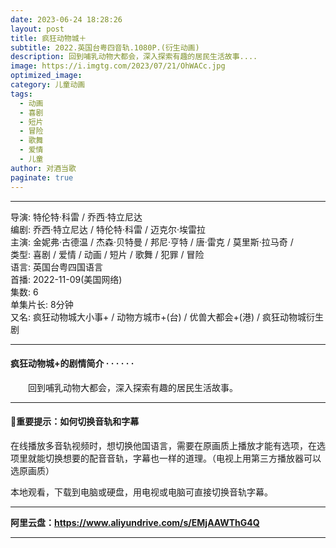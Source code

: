 ```yaml
---
date: 2023-06-24 18:28:26
layout: post
title: 疯狂动物城＋
subtitle: 2022.英国台粤四音轨.1080P.(衍生动画)
description: 回到哺乳动物大都会，深入探索有趣的居民生活故事....
image: https://i.imgtg.com/2023/07/21/OhWACc.jpg
optimized_image: 
category: 儿童动画
tags:
  - 动画
  - 喜剧
  - 短片
  - 冒险
  - 歌舞
  - 爱情
  - 儿童
author: 对酒当歌
paginate: true
---
```


---

导演: 特伦特·科雷 / 乔西·特立尼达  
编剧: 乔西·特立尼达 / 特伦特·科雷 / 迈克尔·埃雷拉  
主演: 金妮弗·古德温 / 杰森·贝特曼 / 邦尼·亨特 / 唐·雷克 / 莫里斯·拉马奇 /  
类型: 喜剧 / 爱情 / 动画 / 短片 / 歌舞 / 犯罪 / 冒险  
语言: 英国台粤四国语言  
首播: 2022-11-09(美国网络)  
集数: 6  
单集片长: 8分钟  
又名: 疯狂动物城大小事+ / 动物方城市+(台) / 优兽大都会+(港) / 疯狂动物城衍生剧  

---

#### 疯狂动物城+的剧情简介 · · · · · ·

　　回到哺乳动物大都会，深入探索有趣的居民生活故事。

---

#### 🔔重要提示：如何切换音轨和字幕

在线播放多音轨视频时，想切换他国语言，需要在原画质上播放才能有选项，在选项里就能切换想要的配音音轨，字幕也一样的道理。（电视上用第三方播放器可以选原画质）

本地观看，下载到电脑或硬盘，用电视或电脑可直接切换音轨字幕。

---

**阿里云盘：<https://www.aliyundrive.com/s/EMjAAWThG4Q>**

---
